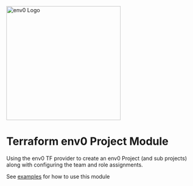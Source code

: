 [<img src="https://assets-global.website-files.com/5dc3f52851595b160ba99670/6037a6f27d9050ef91b90a86_env0-opengraph%402x.png" alt="env0 Logo" width="300">](https://env0.com)

# Terraform env0 Project Module
Using the env0 TF provider to create an env0 Project (and sub projects) along with configuring the team and role assignments.

See [examples](examples/README.md) for how to use this module
